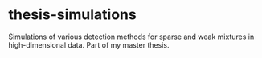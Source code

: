 # thesis-simulations
Simulations of various detection methods for sparse and weak mixtures in high-dimensional data. Part of my master thesis.
